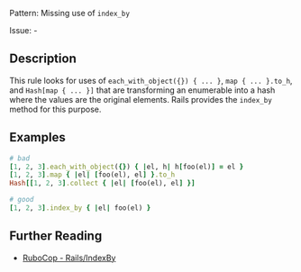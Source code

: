 Pattern: Missing use of `index_by`

Issue: -

## Description

This rule looks for uses of `each_with_object({}) { ... }`, `map { ... }.to_h`, and `Hash[map { ... }]` that are transforming an enumerable into a hash where the values are the original elements. Rails provides the `index_by` method for this purpose.

## Examples

```ruby
# bad
[1, 2, 3].each_with_object({}) { |el, h| h[foo(el)] = el }
[1, 2, 3].map { |el| [foo(el), el] }.to_h
Hash[[1, 2, 3].collect { |el| [foo(el), el] }]

# good
[1, 2, 3].index_by { |el| foo(el) }
```

## Further Reading

* [RuboCop - Rails/IndexBy](https://docs.rubocop.org/rubocop-rails/cops_rails.html#railsindexby)
